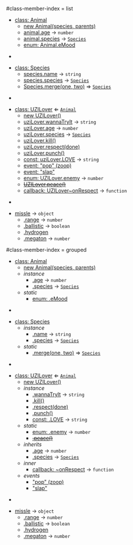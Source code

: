 #class-member-index = list

* [class: Animal](#Animal)
  * [new Animal(species, parents)](#new_Animal_new)
  * [animal.age](#Animal#age) → <code>number</code>
  * [animal.species](#Animal#species) → <code>[Species](#Species)</code>
  * [enum: Animal.eMood](#Animal.eMood)

-

* [class: Species](#Species)
  * [species.name](#Species#name) → <code>string</code>
  * [species.species](#Species#species) → <code>[Species](#Species)</code>
  * [Species.merge(one, two)](#Species.merge) ⇒ <code>[Species](#Species)</code>

-

* [class: UZILover](#UZILover) ⇐ <code>[Animal](#Animal)</code>
  * [new UZILover()](#new_UZILover_new)
  * [uziLover.wannaTryIt](#UZILover#wannaTryIt) → <code>string</code>
  * [uziLover.age](#UZILover#age) → <code>number</code>
  * [uziLover.species](#UZILover#species) → <code>[Species](#Species)</code>
  * [uziLover.kill()](#UZILover#kill)
  * [uziLover.respect(done)](#UZILover#respect)
  * [uziLover.punch()](#UZILover#punch)
  * [const: uziLover.LOVE](#UZILover#LOVE) → <code>string</code>
  * [event: "pop" (zoop)](#UZILover#event_pop)
  * [event: "slap"](#UZILover#event_slap)
  * [enum: UZILover.enemy](#UZILover.enemy) → <code>number</code>
  * [~~UZILover.peace()~~](#UZILover.peace)
  * [callback: UZILover~onRespect](#UZILover..onRespect) → <code>function</code>

-


* [missle](#missle) → <code>object</code>
  * [.range](#missle.range) → <code>number</code>
  * [.ballistic](#missle.ballistic) → <code>boolean</code>
  * [.hydrogen](#missle.hydrogen)
  * [.megaton](#missle.megaton) → <code>number</code>


#class-member-index = grouped

* [class: Animal](#Animal)
  * [new Animal(species, parents)](#new_Animal_new)
  * _instance_
    * [.age](#Animal#age) → <code>number</code>
    * [.species](#Animal#species) → <code>[Species](#Species)</code>
  * _static_
    * [enum: .eMood](#Animal.eMood)

-

* [class: Species](#Species)
  * _instance_
    * [.name](#Species#name) → <code>string</code>
    * [.species](#Species#species) → <code>[Species](#Species)</code>
  * _static_
    * [.merge(one, two)](#Species.merge) ⇒ <code>[Species](#Species)</code>

-

* [class: UZILover](#UZILover) ⇐ <code>[Animal](#Animal)</code>
  * [new UZILover()](#new_UZILover_new)
  * _instance_
    * [.wannaTryIt](#UZILover#wannaTryIt) → <code>string</code>
    * [.kill()](#UZILover#kill)
    * [.respect(done)](#UZILover#respect)
    * [.punch()](#UZILover#punch)
    * [const: .LOVE](#UZILover#LOVE) → <code>string</code>
  * _static_
    * [enum: .enemy](#UZILover.enemy) → <code>number</code>
    * ~~[.peace()](#UZILover.peace)~~
  * _inherits_
    * [.age](#Animal#age) → <code>number</code>
    * [.species](#Animal#species) → <code>[Species](#Species)</code>
  * _inner_
    * [callback: ~onRespect](#UZILover..onRespect) → <code>function</code>
  * _events_
    * ["pop" (zoop)](#UZILover#event_pop)
    * ["slap"](#UZILover#event_slap)

-


* [missle](#missle) → <code>object</code>
  * [.range](#missle.range) → <code>number</code>
  * [.ballistic](#missle.ballistic) → <code>boolean</code>
  * [.hydrogen](#missle.hydrogen)
  * [.megaton](#missle.megaton) → <code>number</code>

